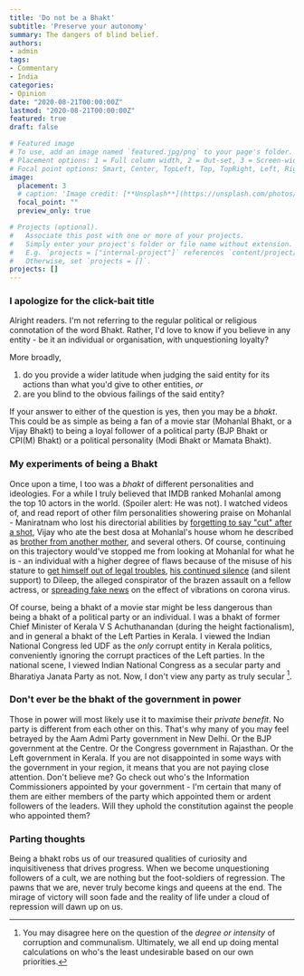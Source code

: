 ```yaml
---
title: 'Do not be a Bhakt'
subtitle: 'Preserve your autonomy'
summary: The dangers of blind belief.
authors:
- admin
tags:
- Commentary
- India
categories:
- Opinion
date: "2020-08-21T00:00:00Z"
lastmod: "2020-08-21T00:00:00Z"
featured: true
draft: false

# Featured image
# To use, add an image named `featured.jpg/png` to your page's folder.
# Placement options: 1 = Full column width, 2 = Out-set, 3 = Screen-width
# Focal point options: Smart, Center, TopLeft, Top, TopRight, Left, Right, BottomLeft, Bottom, BottomRight
image:
  placement: 3
  # caption: 'Image credit: [**Unsplash**](https://unsplash.com/photos/CpkOjOcXdUY)'
  focal_point: ""
  preview_only: true

# Projects (optional).
#   Associate this post with one or more of your projects.
#   Simply enter your project's folder or file name without extension.
#   E.g. `projects = ["internal-project"]` references `content/project/deep-learning/index.md`.
#   Otherwise, set `projects = []`.
projects: []
---
```


### I apologize for the click-bait title

Alright readers. I'm not referring to the regular political or religious connotation of the word Bhakt. Rather, I'd love to know if you believe in any entity - be it an individual or organisation, with unquestioning loyalty? 

More broadly, 

1. do you provide a wider latitude when judging the said entity for its actions than what you'd give to other entities, _or_
2. are you blind to the obvious failings of the said entity?

If your answer to either of the question is yes, then you may be a *bhakt*. This could be as simple as being a fan of a movie star (Mohanlal Bhakt, or a Vijay Bhakt) to being a loyal follower of a political party (BJP Bhakt or CPI(M) Bhakt) or a political personality (Modi Bhakt or Mamata Bhakt). 

### My experiments of being a Bhakt

Once upon a time, I too was a _bhakt_ of different personalities and ideologies. For a while I truly believed that IMDB ranked Mohanlal among the top 10 actors in the world. (Spoiler alert: He was not). I watched videos of, and read report of other film personalities showering praise on Mohanlal - Maniratnam who lost his directorial abilities by [forgetting to say "cut" after a shot](https://mohanlal-thecompleteactor.blogspot.com/2015/03/mani-ratnam-about-mohanlal.html), Vijay who ate the best dosa at Mohanlal's house whom he described as [brother from another mother](https://www.mathrubhumi.com/movies-music/specials/mohanlal-60/actor-vijay-about-mohanlal-jilla-movie-mohanlal-at-60-1.4772904), and several others. Of course, continuing on this trajectory would've stopped me from looking at Mohanlal for what he is - an individual with a higher degree of flaws because of the misuse of his stature to [get himself out of legal troubles](https://www.thehindu.com/news/national/kerala/rules-flouted-to-bail-out-mohanlal-in-ivory-case/article31899665.ece), [his continued silence](https://www.hindustantimes.com/regional-movies/dileep-s-arrest-prithviraj-s-open-rebellion-mohanlal-mammootty-s-silence-and-more/story-SvsCPBbK46KsRtWtgvgKSJ.html) (and silent support) to Dileep, the alleged conspirator of the brazen assault on a fellow actress, or [spreading fake news](https://indianexpress.com/article/entertainment/malayalam/mohanlal-falls-for-fake-information-on-covid-19-6327692/) on the effect of vibrations on corona virus. 

Of course, being a bhakt of a movie star might be less dangerous than being a bhakt of a political party or an individual. I was a bhakt of former Chief Minister of Kerala V S Achuthanandan (during the height factionalism), and in general a bhakt of the Left Parties in Kerala. I viewed the Indian National Congress led UDF as the _only_ corrupt entity in Kerala politics, conveniently ignoring the corrupt practices of the Left parties. In the national scene, I viewed Indian National Congress as a secular party and Bharatiya Janata Party as not. Now, I don't view any party as truly secular [^1]. 

### Don't ever be the bhakt of the government in power

Those in power will most likely use it to maximise their _private benefit_. No party is different from each other on this. That's why many of you may feel betrayed by the Aam Admi Party government in New Delhi. Or the BJP government at the Centre. Or the Congress government in Rajasthan. Or the Left government in Kerala. If you are not disappointed in some ways with the government in your region, it means that you are not paying close attention. Don't believe me? Go check out who's the Information Commissioners appointed by your government - I'm certain that many of them are either members of the party which appointed them or ardent followers of the leaders. Will they uphold the constitution against the people who appointed them? 

### Parting thoughts

Being a bhakt robs us of our treasured qualities of curiosity and inquisitiveness that drives progress. When we become unquestioning followers of a cult, we are nothing but the foot-soldiers of regression. The pawns that we are, never truly become kings and queens at the end. The mirage of victory will soon fade and the reality of life under a cloud of repression will dawn up on us. 



[^1]: You may disagree here on the question of the _degree or intensity_ of corruption and communalism. Ultimately, we all end up doing mental calculations on who's the least undesirable based on our own priorities.







